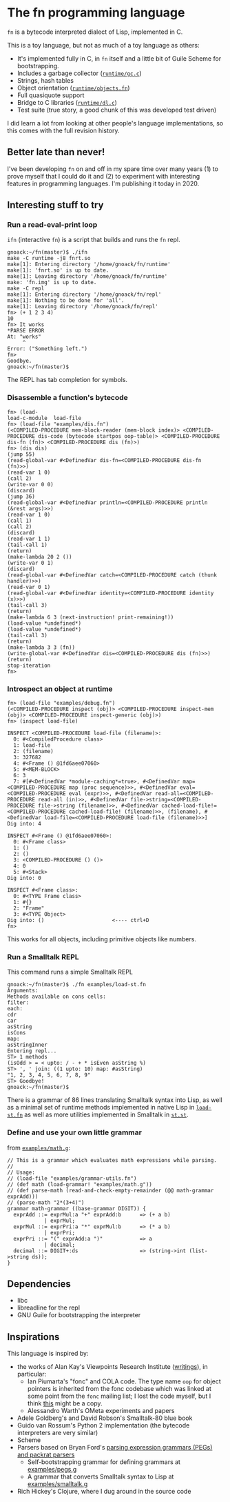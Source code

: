 # The fn programming language

`fn` is a bytecode interpreted dialect of Lisp, implemented in C.

This is a toy language, but not as much of a toy language as others:

 * It's implemented fully in C, in `fn` itself and a little bit of Guile Scheme
   for bootstrapping.
 * Includes a garbage collector ([`runtime/gc.c`](runtime/gc.c))
 * Strings, hash tables
 * Object orientation ([`runtime/objects.fn`](runtime/objects.fn))
 * Full quasiquote support
 * Bridge to C libraries ([`runtime/dl.c`](runtime/dl.c))
 * Test suite (true story, a good chunk of this was developed test driven)

I did learn a lot from looking at other people's language implementations, so
this comes with the full revision history.

## Better late than never!

I've been developing `fn` on and off in my spare time over many years (1) to
prove myself that I could do it and (2) to experiment with interesting features
in programming languages. I'm publishing it today in 2020.

## Interesting stuff to try

### Run a read-eval-print loop

`ifn` (interactive `fn`) is a script that builds and runs the `fn` repl.

```
gnoack:~/fn(master)$ ./ifn
make -C runtime -j8 fnrt.so
make[1]: Entering directory '/home/gnoack/fn/runtime'
make[1]: 'fnrt.so' is up to date.
make[1]: Leaving directory '/home/gnoack/fn/runtime'
make: 'fn.img' is up to date.
make -C repl
make[1]: Entering directory '/home/gnoack/fn/repl'
make[1]: Nothing to be done for 'all'.
make[1]: Leaving directory '/home/gnoack/fn/repl'
fn> (+ 1 2 3 4)
10
fn> It works
*PARSE ERROR
At: "works"
     ^
Error: ("Something left.")
fn>
Goodbye.
gnoack:~/fn(master)$
```

The REPL has tab completion for symbols.

### Disassemble a function's bytecode

```
fn> (load-
load-c-module  load-file
fn> (load-file "examples/dis.fn")
(<COMPILED-PROCEDURE mem-block-reader (mem-block index)> <COMPILED-PROCEDURE dis-code (bytecode startpos oop-table)> <COMPILED-PROCEDURE dis-fn (fn)> <COMPILED-PROCEDURE dis (fn)>)
fn> (dis dis)
(jump 55)
(read-global-var #<DefinedVar dis-fn=<COMPILED-PROCEDURE dis-fn (fn)>>)
(read-var 1 0)
(call 2)
(write-var 0 0)
(discard)
(jump 36)
(read-global-var #<DefinedVar println=<COMPILED-PROCEDURE println (&rest args)>>)
(read-var 1 0)
(call 1)
(call 2)
(discard)
(read-var 1 1)
(tail-call 1)
(return)
(make-lambda 20 2 ())
(write-var 0 1)
(discard)
(read-global-var #<DefinedVar catch=<COMPILED-PROCEDURE catch (thunk handler)>>)
(read-var 0 1)
(read-global-var #<DefinedVar identity=<COMPILED-PROCEDURE identity (x)>>)
(tail-call 3)
(return)
(make-lambda 6 3 (next-instruction! print-remaining!))
(load-value *undefined*)
(load-value *undefined*)
(tail-call 3)
(return)
(make-lambda 3 3 (fn))
(write-global-var #<DefinedVar dis=<COMPILED-PROCEDURE dis (fn)>>)
(return)
stop-iteration
fn>
```

### Introspect an object at runtime

```
fn> (load-file "examples/debug.fn")
(<COMPILED-PROCEDURE inspect (obj)> <COMPILED-PROCEDURE inspect-mem (obj)> <COMPILED-PROCEDURE inspect-generic (obj)>)
fn> (inspect load-file)

INSPECT <COMPILED-PROCEDURE load-file (filename)>:
  0: #<CompiledProcedure class>
  1: load-file
  2: (filename)
  3: 327682
  4: #<Frame () @1fd6aee07060>
  5: #<MEM-BLOCK>
  6: 3
  7: #[#<DefinedVar *module-caching*=true>, #<DefinedVar map=<COMPILED-PROCEDURE map (proc sequence)>>, #<DefinedVar eval=<COMPILED-PROCEDURE eval (expr)>>, #<DefinedVar read-all=<COMPILED-PROCEDURE read-all (in)>>, #<DefinedVar file->string=<COMPILED-PROCEDURE file->string (filename)>>, #<DefinedVar cached-load-file!=<COMPILED-PROCEDURE cached-load-file! (filename)>>, (filename), #<DefinedVar load-file=<COMPILED-PROCEDURE load-file (filename)>>]
Dig into: 4

INSPECT #<Frame () @1fd6aee07060>:
  0: #<Frame class>
  1: ()
  2: ()
  3: <COMPILED-PROCEDURE () ()>
  4: 0
  5: #<Stack>
Dig into: 0

INSPECT #<Frame class>:
  0: #<TYPE Frame class>
  1: #{}
  2: "Frame"
  3: #<TYPE Object>
Dig into: ()                      <---- ctrl+D
fn>
```

This works for all objects, including primitive objects like numbers.

### Run a Smalltalk REPL

This command runs a simple Smalltalk REPL

```
gnoack:~/fn(master)$ ./fn examples/load-st.fn
Arguments:
Methods available on cons cells:
filter:
each:
cdr
car
asString
isCons
map:
asStringInner
Entering repl...
ST> 1 methods
(isOdd > = < upto: / - + * isEven asString %)
ST> ', ' join: ((1 upto: 10) map: #asString)
"1, 2, 3, 4, 5, 6, 7, 8, 9"
ST> Goodbye!
gnoack:~/fn(master)$
```

There is a grammar of 86 lines translating Smalltalk syntax into Lisp, as well
as a minimal set of runtime methods implemented in native Lisp in
[`load-st.fn`](examples/load-st.fn) as well as more utilities implemented in
Smalltalk in [`st.st`](examples/st.st).

### Define and use your own little grammar

from [`examples/math.g`](examples/math.g):

```
// This is a grammar which evaluates math expressions while parsing.
//
// Usage:
// (load-file "examples/grammar-utils.fn")
// (def math (load-grammar! "examples/math.g"))
// (def parse-math (read-and-check-empty-remainder (@@ math-grammar exprAdd)))
// (parse-math "2*(3+4)")
grammar math-grammar ((base-grammar DIGIT)) {
  exprAdd ::= exprMul:a "+" exprAdd:b      => (+ a b)
            | exprMul;
  exprMul ::= exprPri:a "*" exprMul:b      => (* a b)
            | exprPri;
  exprPri ::= "(" exprAdd:a ")"            => a
            | decimal;
  decimal ::= DIGIT+:ds                    => (string->int (list->string ds));
}

```

## Dependencies

* libc
* libreadline for the repl
* GNU Guile for bootstrapping the interpreter

## Inspirations

This language is inspired by:

* the works of Alan Kay's Viewpoints Research Institute
  ([writings](http://vpri.org/writings.php)), in particular:
  * Ian Piumarta's "fonc" and COLA code. The type name `oop` for object pointers
    is inherited from the fonc codebase which was linked at some point from the
    `fonc` mailing list; I lost the code myself, but I think
    [this](https://github.com/chazu/idst) might be a copy.
  * Alessandro Warth's OMeta experiments and papers
* Adele Goldberg's and David Robson's Smalltalk-80 blue book
* Guido van Rossum's Python 2 implementation (the bytecode interpreters are very similar)
* Scheme
* Parsers based on Bryan Ford's [parsing expression grammars (PEGs) and packrat
   parsers](https://bford.info/packrat/)
  * Self-bootstrapping grammar for defining grammars at [examples/pegs.g](examples/pegs.g)
  * A grammar that converts Smalltalk syntax to Lisp at [examples/smalltalk.g](examples/smalltalk.g)
* Rich Hickey's Clojure, where I dug around in the source code
